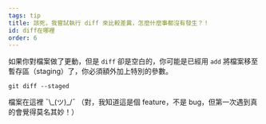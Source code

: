 ```yaml
---
tags: tip
title: 該死，我嘗試執行 diff 來比較差異，怎麼什麼事都沒有發生？！
id: diff在哪裡
order: 6
---
```


如果你對檔案做了更動，但是 `diff` 卻是空白的，你可能是已經用 `add` 將檔案移至暫存區（staging）了，你必須額外加上特別的參數。

```git
git diff --staged
```

檔案在這裡 &macr;\\\_(ツ)\_/&macr; （對，我知道這是個 feature，不是 bug，但第一次遇到真的會覺得莫名其妙！）
